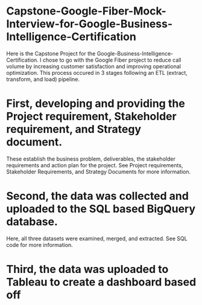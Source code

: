 # Capstone-Google-Fiber-Mock-Interview-for-Google-Business-Intelligence-Certification
  Here is the Capstone Project for the Google-Business-Intelligence-Certification.
  I chose to go with the Google Fiber project to reduce call volume by increasing customer satisfaction and improving operational optimization.
  This process occured in 3 stages following an ETL (extract, transform, and load) pipeline. 
 
  # First, developing and providing the Project requirement, Stakeholder requirement, and Strategy document. 
   These establish the business problem, deliverables, the stakeholder requirements and action plan for the project.
   See Project requirements, Stakeholder Requirements, and Strategy Documents for more information. 

 # Second, the data was collected and uploaded to the SQL based BigQuery database. 
   Here, all three datasets were examined, merged, and extracted.
   See SQL code for more information.
  
# Third, the data was uploaded to Tableau to create a dashboard based off 

